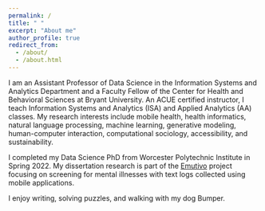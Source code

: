 ```yaml
---
permalink: /
title: " "
excerpt: "About me"
author_profile: true
redirect_from: 
  - /about/
  - /about.html
---
```


I am an Assistant Professor of Data Science in the Information Systems and Analytics Department and a Faculty Fellow of the Center for Health and Behavioral Sciences at Bryant University. An ACUE certified instructor, I teach Information Systems and Analytics (ISA) and Applied Analytics (AA) classes. My research interests include mobile health, health informatics, natural language processing, machine learning, generative modeling, human-computer interaction, computational sociology, accessibility, and sustainability. 

I completed my Data Science PhD from Worcester Polytechnic Institute in Spring 2022. My dissertation research is part of the [Emutivo](https://emutivo.wpi.edu) project focusing on screening for mental illnesses with text logs collected using mobile applications. 

I enjoy writing, solving puzzles, and walking with my dog Bumper. 



